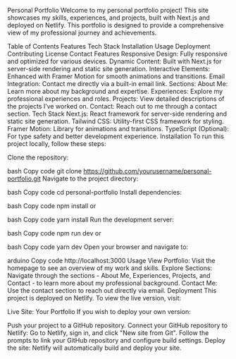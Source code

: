 Personal Portfolio
Welcome to my personal portfolio project! This site showcases my skills, experiences, and projects, built with Next.js and deployed on Netlify. This portfolio is designed to provide a comprehensive view of my professional journey and achievements.

Table of Contents
Features
Tech Stack
Installation
Usage
Deployment
Contributing
License
Contact
Features
Responsive Design: Fully responsive and optimized for various devices.
Dynamic Content: Built with Next.js for server-side rendering and static site generation.
Interactive Elements: Enhanced with Framer Motion for smooth animations and transitions.
Email Integration: Contact me directly via a built-in email link.
Sections:
About Me: Learn more about my background and expertise.
Experiences: Explore my professional experiences and roles.
Projects: View detailed descriptions of the projects I’ve worked on.
Contact: Reach out to me through a contact section.
Tech Stack
Next.js: React framework for server-side rendering and static site generation.
Tailwind CSS: Utility-first CSS framework for styling.
Framer Motion: Library for animations and transitions.
TypeScript (Optional): For type safety and better development experience.
Installation
To run this project locally, follow these steps:

Clone the repository:

bash
Copy code
git clone https://github.com/yourusername/personal-portfolio.git
Navigate to the project directory:

bash
Copy code
cd personal-portfolio
Install dependencies:

bash
Copy code
npm install
or

bash
Copy code
yarn install
Run the development server:

bash
Copy code
npm run dev
or

bash
Copy code
yarn dev
Open your browser and navigate to:

arduino
Copy code
http://localhost:3000
Usage
View Portfolio: Visit the homepage to see an overview of my work and skills.
Explore Sections: Navigate through the sections - About Me, Experiences, Projects, and Contact - to learn more about my professional background.
Contact Me: Use the contact section to reach out directly via email.
Deployment
This project is deployed on Netlify. To view the live version, visit:

Live Site: Your Portfolio
If you wish to deploy your own version:

Push your project to a GitHub repository.
Connect your GitHub repository to Netlify:
Go to Netlify, sign in, and click "New site from Git".
Follow the prompts to link your GitHub repository and configure build settings.
Deploy the site:
Netlify will automatically build and deploy your site.
